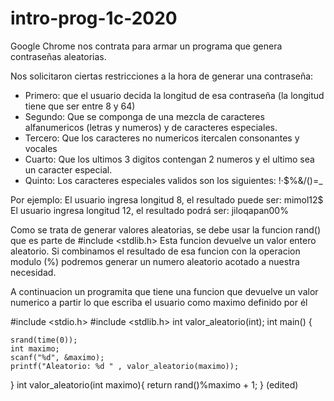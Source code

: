 # intro-prog-1c-2020

Google Chrome nos contrata para armar un programa que genera contraseñas aleatorias.
    
Nos solicitaron ciertas restricciones a la hora de generar una contraseña:
    
- Primero: que el usuario decida la longitud de esa contraseña (la longitud tiene que ser entre 8 y 64)
- Segundo: Que se componga de una mezcla de caracteres alfanumericos (letras y numeros) y de caracteres especiales.
- Tercero: Que los caracteres no numericos itercalen consonantes y vocales
- Cuarto: Que los ultimos 3 digitos contengan 2 numeros y el ultimo sea un caracter especial.
- Quinto: Los caracteres especiales validos son los siguientes: !·$%&/()=_
    
Por ejemplo: 
El usuario ingresa longitud 8, el resultado puede ser: mimol12$
El usuario ingresa longitud 12, el resultado podrá ser: jiloqapan00%
    
Como se trata de generar valores aleatorias, se debe usar la funcion rand() que es parte de #include <stdlib.h>
Esta funcion devuelve un valor entero aleatorio. Si combinamos el resultado de esa funcion con la operacion modulo (%) podremos
generar un numero aleatorio acotado a nuestra necesidad.
    
A continuacion un programita que tiene una funcion que devuelve un valor numerico a partir lo que escriba el usuario 
como maximo definido por él


#include <stdio.h>
#include <stdlib.h>
int valor_aleatorio(int);
int main()
{
        
    srand(time(0)); 
    int maximo;
    scanf("%d", &maximo);
    printf("Aleatorio: %d " , valor_aleatorio(maximo));
    
}
int valor_aleatorio(int maximo){
    return rand()%maximo + 1;
} (edited) 


